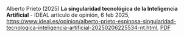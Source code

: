 
Alberto Prieto (2025) **La singularidad tecnológica de la Inteligencia Artificial** - IDEAL artículo de opinión, 6 feb 2025, https://www.ideal.es/opinion/alberto-prieto-espinosa-singularidad-tecnologica-inteligencia-artificial-20250206225534-nt.html, [PDF](./IA_singularidad_v1.pdf)

